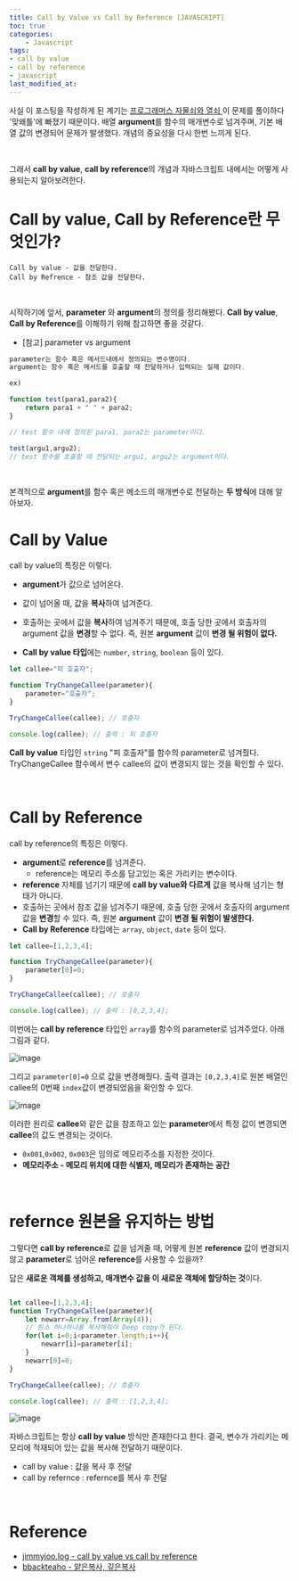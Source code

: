 ```yaml
---
title: Call by Value vs Call by Reference [JAVASCRIPT]
toc: true
categories:	
    - Javascript
tags:
- call by value
- call by reference
- javascript
last_modified_at: 
---
```


 사실 이 포스팅을 작성하게 된 계기는 [프로그래머스 자물쇠와 열쇠 ](https://programmers.co.kr/learn/courses/30/lessons/60059) 이 문제를 풀이하다 '맞왜틀'에 빠졌기 때문이다. 배열 **argument**를 함수의 매개변수로 넘겨주며, 기본 배열 값의 변경되어 문제가 발생했다. 개념의 중요성을 다시 한번 느끼게 된다.

<br/>

그래서 **call by value**, **call by reference**의 개념과 자바스크립트 내에서는 어떻게 사용되는지 알아보려한다.

# Call by value, Call by Reference란 무엇인가?

```
Call by value - 값을 전달한다.
Call by Refrence - 참조 값을 전달한다.
```

<br/>

시작하기에 앞서, **parameter** 와 **argument**의 정의를 정리해봤다. **Call by value**, **Call by Reference**를 이해하기 위해 참고하면 좋을 것같다.

* [참고] parameter vs argument

```javascript
parameter는 함수 혹은 메서드내에서 정의되는 변수명이다.
argument는 함수 혹은 메서드를 호출할 때 전달하거나 입력되는 실제 값이다.

ex)

function test(para1,para2){
	return para1 + " " + para2;
}

// test 함수 내에 정의된 para1, para2는 parameter이다.

test(argu1,argu2);
// test 함수를 호출할 때 전달되는 argu1, argu2는 argument이다.

```

<br/>

본격적으로 **argument**를 함수 혹은 메소드의 매개변수로 전달하는 **두 방식**에 대해 알아보자.

# Call by Value

call by value의 특징은 이렇다.

- **argument**가 값으로 넘어온다.

- 값이 넘어올 때, 값을 **복사**하여 넘겨준다.
- 호출하는 곳에서 값을 **복사**하여 넘겨주기 때문에, 호출 당한 곳에서 호출자의 argument 값을 **변경**할 수 없다. 즉, 원본 **argument** 값이 **변경 될 위험이 없다.** 
- **Call by value 타입**에는 `number`, `string`, `boolean` 등이 있다.

````javascript
let callee="피 호출자";

function TryChangeCallee(parameter){
    parameter="호출자";
}

TryChangeCallee(callee); // 호출자

console.log(callee); // 출력 : 피 호출자
````

 **Call by value** 타입인 `string` "피 호출자"를 함수의 parameter로 넘겨줬다. TryChangeCallee 함수에서 변수 callee의 값이 변경되지 않는 것을 확인할 수 있다.

<br/>

# Call by Reference

call by reference의 특징은 이렇다.

- **argument**로 **reference**를 넘겨준다.
  - reference는 메모리 주소를 담고있는 혹은 가리키는 변수이다.
- **reference** 자체를 넘기기 때문에 **call by value와 다르게** 값을 복사해 넘기는 형태가 아니다.
- 호출하는 곳에서 참조 값을 넘겨주기 때문에, 호출 당한 곳에서 호출자의 argument 값을 **변경**할 수 있다. 즉, 원본 **argument** 값이 **변경 될 위험이 발생한다.**
- **Call by Reference** 타입에는 `array`, `object`, `date` 등이 있다.

```javascript
let callee=[1,2,3,4];

function TryChangeCallee(parameter){
    parameter[0]=0;
}

TryChangeCallee(callee); // 호출자

console.log(callee); // 출력 : [0,2,3,4];
```

이번에는 **call by reference** 타입인 `array`를 함수의 parameter로 넘겨주었다. 아래 그림과 같다.

![image](https://user-images.githubusercontent.com/49560745/103621105-0bf1d500-4f78-11eb-9c95-c87288950eff.png)

그리고 `parameter[0]=0` 으로 값을 변경해줬다. 출력 결과는 `[0,2,3,4]`로 원본 배열인 callee의 0번째 `index`값이 변경되었음을 확인할 수 있다.



![image](https://user-images.githubusercontent.com/49560745/103621441-8f132b00-4f78-11eb-877e-4127a58024ea.png)

이러한 원리로 **callee**와 같은 값을 참조하고 있는 **parameter**에서 특정 값이 변경되면 **callee**의 값도 변경되는 것이다.



- `0x001`,`0x002`, `0x003`은 임의로 메모리주소를 지정한 것이다.
- **메모리주소 - 메모리 위치에 대한 식별자, 메모리가 존재하는 공간**

<br/>

# refernce 원본을 유지하는 방법

그렇다면 **call by reference**로 값을 넘겨줄 때, 어떻게 원본 **reference** 값이 변경되지 않고 **parameter**로 넘어온 **reference**를 사용할 수 있을까?

답은 **새로운 객체를 생성하고, 매개변수 값을 이 새로운 객체에 할당하는 것**이다.

```javascript

let callee=[1,2,3,4];
function TryChangeCallee(parameter){
    let newarr=Array.from(Array(4));
    // 원소 하나하나를 복사해줘야 Deep copy가 된다.
    for(let i=0;i<parameter.length;i++){
        newarr[i]=parameter[i];
    }
    newarr[0]=0;
}

TryChangeCallee(callee); // 호출자

console.log(callee); // 출력 : [1,2,3,4];
```

![image](https://user-images.githubusercontent.com/49560745/103623243-2f6a4f00-4f7b-11eb-8fb3-2ea40e942f70.png)

자바스크립트는 항상 **call by value** 방식만 존재한다고 한다. 결국, 변수가 가리키는 메모리에 적재되어 있는 값을 복사해 전달하기 때문이다. 

- call by value : 값을 복사 후 전달
- call by refernce : refernce를 복사 후 전달

<br/>

# Reference

- [jimmyjoo.log - call by value vs call by reference](https://velog.io/@jimmyjoo/%EC%9E%90%EB%B0%94%EC%8A%A4%ED%81%AC%EB%A6%BD%ED%8A%B8-%ED%8F%89%EA%B0%80%EC%A0%84%EB%9E%B5-Call-By-Value-vs-Call-By-Reference-vs-Call-By-Sharing)
- [bbackteaho - 얕은복사, 깊은복사](https://bbaktaeho-95.tistory.com/37)

